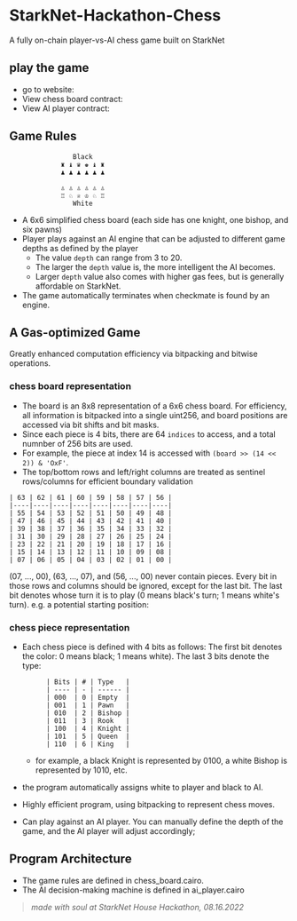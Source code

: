 # StarkNet-Hackathon-Chess

A fully on-chain player-vs-AI chess game built on StarkNet

## play the game 
- go to website: 
- View chess board contract: 
- View AI player contract: 

## Game Rules

                    Black
                 ♜ ♝ ♛ ♚ ♝ ♜
                 ♟ ♟ ♟ ♟ ♟ ♟

                 ♙ ♙ ♙ ♙ ♙ ♙
                 ♖ ♘ ♕ ♔ ♘ ♖
                    White

- A 6x6 simplified chess board (each side has one knight, one bishop, and six pawns)
- Player plays against an AI engine that can be adjusted to different game depths as defined by the player
    - The value `depth` can range from 3 to 20. 
    - The larger the `depth` value is, the more intelligent the AI becomes.
    - Larger `depth` value also comes with higher gas fees, but is generally affordable on StarkNet.
- The game automatically terminates when checkmate is found by an engine. 

## A Gas-optimized Game
Greatly enhanced computation efficiency via bitpacking and bitwise operations.

### chess board representation
- The board is an 8x8 representation of a 6x6 chess board. For efficiency, all information is
bitpacked into a single uint256, and board positions are accessed via bit shifts and bit masks.
- Since each piece is 4 bits, there are 64 `indices` to access, and a total numnber of 256 bits are used. 
- For example, the piece at index 14 is accessed with `(board >> (14 << 2)) & 'OxF'`.
- The top/bottom rows and left/right columns are treated as sentinel rows/columns for efficient
boundary validation

>
    | 63 | 62 | 61 | 60 | 59 | 58 | 57 | 56 |
    |----|----|----|----|----|----|----|----|
    | 55 | 54 | 53 | 52 | 51 | 50 | 49 | 48 |
    | 47 | 46 | 45 | 44 | 43 | 42 | 41 | 40 |
    | 39 | 38 | 37 | 36 | 35 | 34 | 33 | 32 |
    | 31 | 30 | 29 | 28 | 27 | 26 | 25 | 24 |
    | 23 | 22 | 21 | 20 | 19 | 18 | 17 | 16 |
    | 15 | 14 | 13 | 12 | 11 | 10 | 09 | 08 |
    | 07 | 06 | 05 | 04 | 03 | 02 | 01 | 00 |

 (07, ..., 00), (63, ..., 07), and (56, ..., 00) never contain pieces. Every bit in those rows
and columns should be ignored, except for the last bit. The last bit denotes whose turn it is to
play (0 means black's turn; 1 means white's turn). e.g. a potential starting position:

### chess piece representation
- Each chess piece is defined with 4 bits as follows:
    The first bit denotes the color: 0 means black; 1 means white).
    The last 3 bits denote the type:

            | Bits | # | Type   |
            | ---- | - | ------ |
            | 000  | 0 | Empty  |
            | 001  | 1 | Pawn   |
            | 010  | 2 | Bishop |
            | 011  | 3 | Rook   |
            | 100  | 4 | Knight |
            | 101  | 5 | Queen  |
            | 110  | 6 | King   |

    - for example, a black Knight is represented by 0100, a white Bishop is represented by 1010, etc. 

- the program automatically assigns white to player and black to AI. 

- Highly efficient program, using bitpacking to represent chess moves. 
- Can play against an AI player. You can manually define the depth of the game, and the AI player will adjust accordingly;

## Program Architecture
- The game rules are defined in chess_board.cairo. 
- The AI decision-making machine is defined in ai_player.cairo

> *made with soul at StarkNet House Hackathon, 08.16.2022*